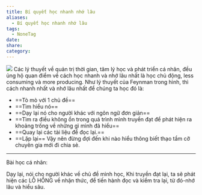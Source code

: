 ```yaml
---
title: Bí quyết học nhanh nhớ lâu
aliases:
  - Bí quyết học nhanh nhớ lâu
tags:
  - NoneTag
date: 
share: 
category:
---
```


![](https://i.imgur.com/4NJWjDf.png)
Các lý thuyết về quản trị thời gian, tâm lý học và phát triển cá nhân, đều ủng hộ quan điểm về cách học nhanh và nhớ lâu nhất là học chủ động, less consuming và more producing.
Như lý thuyết của Feynman trong hình, thì cách nhanh nhất và nhớ lâu nhất để chúng ta học đó là:

- ==Tò mò với 1 chủ đề==
- ==Tìm hiểu nó==
- ==Dạy lại nó cho người khác với ngôn ngữ đơn giản==
- ==Tìm ra điều không ổn trong quá trình mình truyền đạt để phát hiện ra khoảng trống về những gì mình đã hiểu==
- ==Quay lại các tài liệu để đọc lại.==
- ==Lặp lại==
Vậy nên đừng đợi đến khi nào hiểu thông biết thạo tầm cỡ chuyên gia mới đi chia sẻ.

---

Bài học cá nhân: 

Dạy lại, nói cho người khác về chủ đề mình học, Khi truyền đạt lại, ta sẽ phát hiện các LỖ HỔNG về nhận thức, để tiến hành đọc và kiểm tra lại, từ đó-nhớ lâu và hiểu sâu.
